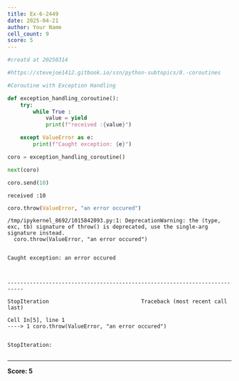 ```yaml
---
title: Ex-6-2449
date: 2025-04-21
author: Your Name
cell_count: 9
score: 5
---
```


```python
#creatd at 20250314
```


```python
#https://stevejoe1412.gitbook.io/ssn/python-subtopics/8.-coroutines
```


```python
#Coroutine with Exception Handling
```


```python
def exception_handling_coroutine():
    try: 
        while True :
            value = yield
            print(f"received :{value}")

    except ValueError as e:
        print(f"Caught exception: {e}")
```


```python
coro = exception_handling_coroutine()
```


```python
next(coro)
```


```python
coro.send(10)
```

    received :10



```python
coro.throw(ValueError, "an error occured")
```

    /tmp/ipykernel_8692/1015842093.py:1: DeprecationWarning: the (type, exc, tb) signature of throw() is deprecated, use the single-arg signature instead.
      coro.throw(ValueError, "an error occured")


    Caught exception: an error occured



    ---------------------------------------------------------------------------

    StopIteration                             Traceback (most recent call last)

    Cell In[5], line 1
    ----> 1 coro.throw(ValueError, "an error occured")


    StopIteration: 



```python

```


---
**Score: 5**